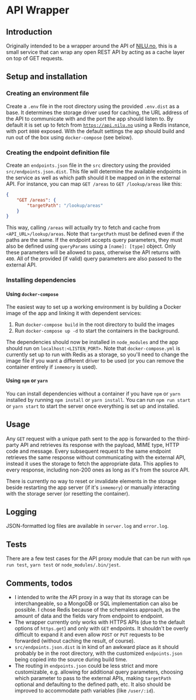 # API Wrapper

## Introduction
Originally intended to be a wrapper around the API of [NILU.no](https://api.nilu.no/), this is a small service that can wrap any open REST API by acting as a cache layer on top of GET requests.

## Setup and installation

### Creating an environment file
Create a `.env` file in the root directory using the provided `.env.dist` as a base. It determines the storage driver used for caching, the URL address of the API to communicate with and the port the app should listen to.
By default it is set up to fetch from [`https://api.nilu.no`](https://api.nilu.no) using a Redis instance, with port `8080` exposed. With the default settings the app should build and run out of the box using `docker-compose` (see below).

### Creating the endpoint definition file
Create an `endpoints.json` file in the `src` directory using the provided `src/endpoints.json.dist`. This file will determine the available endpoints in the service as well as which path should it be mapped on in the external API.
For instance, you can map `GET /areas` to `GET /lookup/areas` like this:

```json
{
    "GET /areas": {
        "targetPath": "/lookup/areas"
    }
}
```

This way, calling `/areas` will actually try to fetch and cache from `<API_URL>/lookup/areas`. Note that `targetPath` must be defined even if the paths are the same.
If the endpoint accepts query parameters, they must also be defined using `queryParams` using a `[name]: [type]` object. Only these parameters will be allowed to pass, otherwise the API returns with `400`. All of the provided (if valid) query parameters are also passed to the external API.

### Installing dependencies

#### Using `docker-compose`
The easiest way to set up a working environment is by building a Docker image of the app and linking it with dependent services:
1. Run `docker-compose build` in the root directory to build the images
1. Run `docker-compose up -d` to start the containers in the background.

The dependencies should now be installed in `node_modules` and the app should run on `localhost:<LISTEN_PORT>`.
Note that `docker-compose.yml` is currently set up to run with Redis as a storage, so you'll need to change the image file if you want a different driver to be used (or you can remove the container entirely if `inmemory` is used).

#### Using `npm` or `yarn`
You can install dependencies without a container if you have `npm` or `yarn` installed by running `npm install` or `yarn install`.
You can run `npm run start` or `yarn start` to start the server once everything is set up and installed.

## Usage

Any `GET` request with a unique path sent to the app is forwarded to the third-party API and retrieves its response with the payload, MIME type, HTTP code and message. Every subsequent request to the same endpoint retrieves the same response without communicating with the external API, instead it uses the storage to fetch the appropriate data. This applies to every response, including non-200 ones as long as it's from the source API.

There is currently no way to reset or invalidate elements in the storage beside restarting the app server (if it's `inmemory`) or manually interacting with the storage server (or resetting the container).

## Logging

JSON-formatted log files are available in `server.log` and `error.log`.

## Tests

There are a few test cases for the API proxy module that can be run with `npm run test`, `yarn test` or `node_modules/.bin/jest`.

## Comments, todos

* I intended to write the API proxy in a way that its storage can be interchangeable, so a MongoDB or SQL implementation can also be possible. I chose Redis because of the schemaless approach, as the amount of data and the fields vary from endpoint to endpoint.
* The wrapper currently only works with HTTPS APIs (due to the default options of `https.get`) and only with `GET` endpoints. It shouldn't be overly difficult to expand it and even allow `POST` or `PUT` requests to be forwarded (without caching the result, of course).
* `src/endpoints.json.dist` is in kind of an awkward place as it should probably be in the root directory, with the customized `endpoints.json` being copied into the source during build time.
* The routing in `endpoints.json` could be less strict and more customizable, e.g. allowing for additional query parameters, choosing which parameter to pass to the external APIs, making `targetPath` optional and defaulting to the defined path, etc. It also should be improved to accommodate path variables (like `/user/:id`).